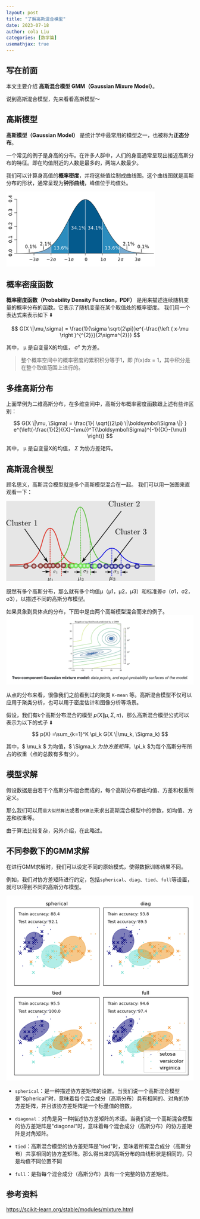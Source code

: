 ```yaml
---
layout: post
title: "了解高斯混合模型"
date: 2023-07-18
author: cola Liu
categories: [数学篇]
usemathjax: true
---
```


## 写在前面
本文主要介绍 **高斯混合模型 GMM（Gaussian Mixure Model）**。

说到高斯混合模型，先来看看高斯模型～

## 高斯模型

**高斯模型（Gaussian Model）** 是统计学中最常用的模型之一，也被称为**正态分布**。

一个常见的例子是身高的分布。在许多人群中，人们的身高通常呈现出接近高斯分布的特征。即在均值附近的人数是最多的，两端人数最少。

我们可以计算身高值的**概率密度**，并将这些值绘制成曲线图。这个曲线图就是高斯分布的形状，通常呈现为**钟形曲线**，峰值位于均值处。

<img src="/assets/imgs/ai/GMM/gaussian.png" width="400" />


## 概率密度函数
**概率密度函数（Probability Density Function，PDF）** 是用来描述连续随机变量的概率分布的函数。它表示了随机变量在某个取值处的概率密度。 我们用一个表达式来表示如下 ⬇️

$$ G(X \|\mu,\sigma) = \frac{1}{\sigma \sqrt{2\pi}}e^{-\frac{\left ( x-\mu \right )^{^{2}}}{2\sigma^{2}}} $$

其中， μ 是自变量X的均值， σ² 为方差。

> 整个概率空间中的概率密度的累积积分等于1，即 ∫f(x)dx = 1，其中积分是在整个取值范围上进行的。

## 多维高斯分布
上面举例为二维高斯分布，在多维空间中，高斯分布概率密度函数跟上述有些许区别：

$$ G(X \|\mu, \Sigma) = \frac{1}{ \sqrt{(2\pi) \|\boldsymbol\Sigma \|} } e^{\left(-\frac{1}{2}({X}-{\mu})^T{\boldsymbol\Sigma}^{-1}({X}-{\mu}) \right)} $$

其中， μ 是自变量X的均值， $\Sigma$ 为协方差矩阵。

## 高斯混合模型
顾名思义，高斯混合模型就是多个高斯模型混合在一起。
我们可以用一张图来直观看一下：

<img src="/assets/imgs/ai/GMM/GMM.png" width="400" />

既然有多个高斯分布，那么就有多个均值μ（μ1，μ2，μ3）和标准差σ（σ1，σ2，σ3），以描述不同的高斯分布模型。

如果具象到具体点的分布，下图中是由两个高斯模型混合而来的例子。
<img src="/assets/imgs/ai/GMM/GMM-2.png" />


从点的分布来看，很像我们之前看到过的聚类 `K-mean` 等。高斯混合模型不仅可以应用于聚类分析，也可以用于密度估计和图像分析等场景。

假设，我们有`k`个高斯分布混合的模型 $p(X \|\mu, \Sigma, \pi)$，那么高斯混合模型公式可以表示为以下的式子 ⬇️
$$ p(X) =\sum_{k=1}^K \pi_k G(X \|\mu_k, \Sigma_k) $$

其中，$ \mu_k $ 为均值，$ \Sigma_k $为协方差矩阵，$\pi_k $为每个高斯分布所占的权重（点的总数有多有少）。


## 模型求解
假设数据是由若干个高斯分布组合而成的，每个高斯分布都由均值、方差和权重所定义。

那么我们可以用`最大似然算法`或者`EM算法`来求出高斯混合模型中的参数，如均值、方差和权重等。

由于算法比较复杂，另外介绍，在此略过。

## 不同参数下的GMM求解
在进行GMM求解时，我们可以设定不同的原始模式，使得数据训练结果不同。

例如，我们对协方差矩阵进行约定，包括`spherical`、`diag`、`tied`、`full`等设置，就可以得到不同的高斯分布模型。

<img src="/assets/imgs/ai/GMM/GMM-diff.png" />

-  `spherical`：是一种描述协方差矩阵的设置。当我们说一个高斯混合模型是"Spherical"时，意味着每个混合成分（高斯分布）具有相同的、对角的协方差矩阵，并且该协方差矩阵是一个标量值的倍数。

- `diagonal`：对角是另一种描述协方差矩阵的术语。当我们说一个高斯混合模型的协方差矩阵是"diagonal"时，意味着每个混合成分（高斯分布）的协方差矩阵是对角矩阵。
- `tied`：高斯混合模型的协方差矩阵是"tied"时，意味着所有混合成分（高斯分布）共享相同的协方差矩阵。那么得出来的高斯分布的曲线形状是相同的，只是均值不同位置不同
- `full`：是指每个混合成分（高斯分布）具有一个完整的协方差矩阵。


## 参考资料
https://scikit-learn.org/stable/modules/mixture.html